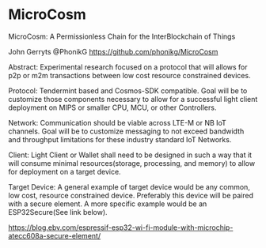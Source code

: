 # MicroCosm
MicroCosm: A Permissionless Chain for the InterBlockchain of Things


John Gerryts
@PhonikG
https://github.com/phonikg/MicroCosm




Abstract: Experimental research focused on a protocol that will allows for p2p or m2m transactions between low cost resource constrained devices.






Protocol: Tendermint based and Cosmos-SDK compatible. Goal will be to customize those components necessary to allow for a successful light client deployment on MIPS or smaller CPU, MCU, or other Controllers. 

Network: Communication should be viable across LTE-M or NB IoT channels. Goal will be to customize messaging to not exceed bandwidth and throughput limitations for these industry standard IoT Networks.

Client: Light Client or Wallet shall need to be designed in such a way that it will consume minimal resources(storage, processing, and memory) to allow for deployment on a target device. 

Target Device: A general example of target device would be any common, low cost, resource constrained device. Preferably this device will be paired with a secure element. A more specific example would be an ESP32Secure(See link below).

https://blog.ebv.com/espressif-esp32-wi-fi-module-with-microchip-atecc608a-secure-element/


